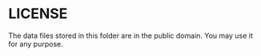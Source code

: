 
LICENSE
============================================================

The data files stored in this folder are in the public domain. You may use it for any purpose.
